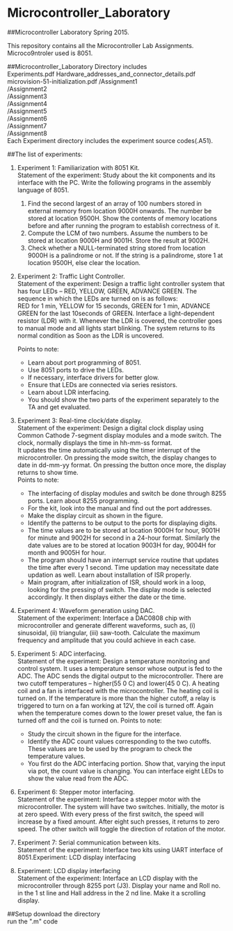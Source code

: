 # Microcontroller_Laboratory

##Microcontroller Laboratory Spring 2015.

This repository contains all the Microcontroller Lab Assignments. Microco9ntroler used is 8051.

##Microcontroller_Laboratory Directory includes <br />
Experiments.pdf
Hardware_addresses_and_connector_details.pdf
microvision-51-initialization.pdf
/Assignment1 <br />
/Assignment2 <br />
/Assignment3 <br />
/Assignment4 <br />
/Assignment5 <br />
/Assignment6 <br />
/Assignment7 <br />
/Assignment8 <br />
Each Experiment directory includes the experiment source codes(.A51).  <br />

##The list of experiments:
1. Experiment 1: Familiarization with 8051 Kit.  <br />
	Statement of the experiment: Study about the kit components and its interface with the PC. Write the following programs in the assembly language of 8051.  <br />
	1. Find the second largest of an array of 100 numbers stored in external memory from location 9000H onwards. The number be stored at location 9500H. Show the
	contents of memory locations before and after running the program to establish correctness of it.  <br />
	2. Compute the LCM of two numbers. Assume the numbers to be stored at location 9000H and 9001H. Store the result at 9002H.  <br />
	3. Check whether a NULL-terminated string stored from location 9000H is a palindrome or not. If the string is a palindrome, store 1 at location 9500H, else
	clear the location.	 <br />

2. Experiment 2: Traffic Light Controller.  <br />
	Statement of the experiment: Design a traffic light controller system that has four LEDs – RED, YELLOW, GREEN, ADVANCE GREEN. The sequence in which the LEDs are turned on is as follows:  <br />
	RED for 1 min, YELLOW for 15 seconds, GREEN for 1 min, ADVANCE GREEN for the last 10seconds of GREEN. Interface a light-dependent resistor (LDR) with it. Whenever the LDR is covered, the
	controller goes to manual mode and all lights start blinking. The system returns to its normal condition as Soon as the LDR is uncovered.  <br />

	Points to note:  <br />
	- Learn about port programming of 8051.
	- Use 8051 ports to drive the LEDs.
	- If necessary, interface drivers for better glow.
	- Ensure that LEDs are connected via series resistors.
	- Learn about LDR interfacing.
	- You should show the two parts of the experiment separately to the TA and get evaluated.

3. Experiment 3: Real-time clock/date display.  <br />
	Statement of the experiment: Design a digital clock display using Common Cathode 7-segment display 	modules and a mode switch. The clock, normally displays the time in hh-mm-ss format.  <br />
	It updates the time automatically using the timer interrupt of the microcontroller. On pressing the mode switch, the display changes to date in dd-mm-yy format. On pressing the button once more,
	the display returns to show time. <br />
	Points to note:  <br />
	- The interfacing of display modules and switch be done through 8255 ports. Learn about 8255 programming.
	- For the kit, look into the manual and find out the port addresses.
	- Make the display circuit as shown in the figure.
	- Identify the patterns to be output to the ports for displaying digits.
	- The time values are to be stored at location 9000H for hour, 9001H for minute and 9002H for second in a 24-hour format. Similarly the date values are to be stored at location
	9003H for day, 9004H for month and 9005H for hour.
	- The program should have an interrupt service routine that updates the time after every 1 second. Time updation may necessitate date updation as well. Learn about installation of ISR properly.
	- Main program, after initialization of ISR, should work in a loop, looking for the pressing of switch. The display mode is selected accordingly. It then displays either the date or the time.

4. Experiment 4: Waveform generation using DAC. <br />
	Statement of the experiment: Interface a DAC0808 chip with microcontroller and generate different waveforms, such as, (i) sinusoidal, (ii) triangular, (iii) saw-tooth. Calculate the maximum frequency and
	amplitude that you could achieve in each case. <br />

5. Experiment 5: ADC interfacing. <br />
	Statement of the experiment: Design a temperature monitoring and control system. It uses a temperature sensor whose output is fed to the ADC. The ADC sends the digital output to the
	microcontroller. There are two cutoff temperatures – higher(55 0 C) and lower(45 0 C). A heating coil and a fan is interfaced with the microcontroller. The heating coil is turned on. If the temperature is more than
	the higher cutoff, a relay is triggered to turn on a fan working at 12V, the coil is turned off. Again when the temperature comes down to the lower preset value, the fan is turned off and the coil is turned on.
	Points to note: <br />
	- Study the circuit shown in the figure for the interface.
	- Identify the ADC count values corresponding to the two cutoffs. These values are to be used by the program to check the temperature values.
	- You first do the ADC interfacing portion. Show that, varying the input via pot, the count value is changing. You can interface eight LEDs to show the value read from the ADC.
	
6. Experiment 6: Stepper motor interfacing. <br />
	Statement of the experiment: Interface a stepper motor with the microcontroller. The system will have two switches. Initially, the motor is at zero speed. With every press of the first switch, the speed will
 	increase by a fixed amount. After eight such presses, it returns to zero speed. The other switch will toggle the direction of rotation of the motor. <br />

7. Experiment 7: Serial communication between kits. <br />
	Statement of the experiment: Interface two kits using UART interface of 8051.Experiment: LCD display interfacing <br />

8. Experiment: LCD display interfacing <br />
   Statement of the experiment: Interface an LCD display with the microcontroller through 8255 port (J3). Display your name and Roll no. in the 1 st line and Hall address in the 2 nd line. Make it a scrolling display. <br />

##Setup
download the directory <br />
run the ".m" code
